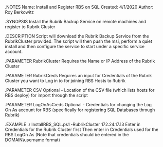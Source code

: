 .NOTES Name: Install and Register RBS on SQL Created: 4/1/2020 Author: Roy Berkowitz

.SYNOPSIS Install the Rubrik Backup Service on remote machines and register to Rubrik Cluster

.DESCRIPTION Script will download the Rubrik Backup Service from the RubrikCluster provided. The script will then push the msi, perform a quiet install and then configure the service to start under a specific service account.

.PARAMETER RubrikCluster Requires the Name or IP Address of the Rubrik Cluster

.PARAMETER RubrikCreds Requires an input for Credentials of the Rubrik Cluster you want to Log in to for joining RBS Hosts to Rubrik

.PARAMETER CSV Optional - Location of the CSV file (which lists hosts for RBS deploy) for import through the script

.PARAMETER LogOnAsCreds Optional - Credentials for changing the Log On As account for RBS (specifically for registering SQL Databases through Rubrik)

.EXAMPLE .\ InstallRBS_SQL.ps1 -RubrikCluster 172.24.17.13 Enter in Credentials for the Rubrik Cluster first Then enter in Credentials used for the RBS LogOn As (Note that credentials should be entered in the DOMAIN\username format)
